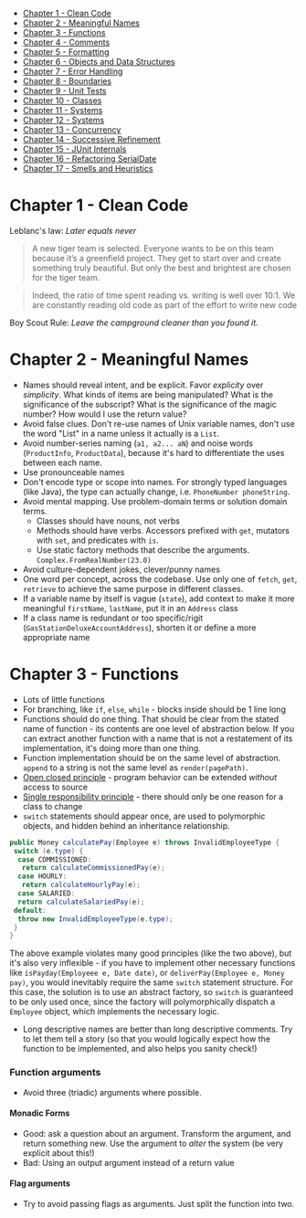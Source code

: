 - [Chapter 1 - Clean Code](#chapter1)
- [Chapter 2 - Meaningful Names](#chapter2)
- [Chapter 3 - Functions](#chapter3)
- [Chapter 4 - Comments](#chapter4)
- [Chapter 5 - Formatting](#chapter5)
- [Chapter 6 - Objects and Data Structures](#chapter6)
- [Chapter 7 - Error Handling](#chapter7)
- [Chapter 8 - Boundaries](#chapter8)
- [Chapter 9 - Unit Tests](#chapter9)
- [Chapter 10 - Classes](#chapter10)
- [Chapter 11 - Systems](#chapter11)
- [Chapter 12 - Systems](#chapter12)
- [Chapter 13 - Concurrency](#chapter13)
- [Chapter 14 - Successive Refinement](#chapter14)
- [Chapter 15 - JUnit Internals](#chapter15)
- [Chapter 16 - Refactoring SerialDate](#chapter15)
- [Chapter 17 - Smells and Heuristics](#chapter17)

<a name="chapter1">
<h1>Chapter 1 -  Clean Code</h1>
</a>

Leblanc's law: _Later equals never_
> A new tiger team is selected. Everyone wants to be on this team because it’s a greenfield project. They get to start over and create something truly beautiful. But only the best
and brightest are chosen for the tiger team.

> Indeed, the ratio of time spent reading vs. writing is well over 10:1.
We are constantly reading old code as part of the effort to write new code

Boy Scout Rule: _Leave the campground cleaner than you found it._

<a name="chapter2">
<h1>Chapter 2 -  Meaningful Names</h1>
</a>

* Names should reveal intent, and be explicit. Favor _explicity_ over _simplicity_. What kinds of items are being manipulated? What is the significance of the subscript? What is the significance of the magic number? How would I use the return value?
* Avoid false clues. Don't re-use names of Unix variable names, don't use the word "List" in a name unless it actually is a `List`.
* Avoid number-series naming (`a1, a2... aN`) and noise words (`ProductInfo`, `ProductData`), because it's hard to differentiate the uses between each name.
* Use pronounceable names
* Don't encode type or scope into names. For strongly typed languages (like Java), the type can actually change, i.e. `PhoneNumber phoneString`.
* Avoid mental mapping. Use problem-domain terms or solution domain terms. 
  * Classes should have nouns, not verbs
  * Methods should have verbs. Accessors prefixed with `get`, mutators with `set`, and predicates with `is`.
  * Use static factory methods that describe the arguments. `Complex.FromRealNumber(23.0)`
* Avoid culture-dependent jokes, clever/punny names
* One word per concept, across the codebase. Use only one of `fetch`, `get`, `retrieve` to achieve the same purpose in different classes.
* If a variable name by itself is vague (`state`), add context to make it more meaningful `firstName`, `lastName`, put it in an `Address` class
* If a class name is redundant or too specific/rigit (`GasStationDeluxeAccountAddress`), shorten it or define a more appropriate name

<a name="chapter3">
<h1>Chapter 3 - Functions</h1>
</a>

* Lots of little functions
* For branching, like `if`, `else`, `while` - blocks inside should be 1 line long
* Functions should do one thing. That should be clear from the stated name of function - its contents are one level of abstraction below. If you can extract another function with a name that is not a restatement of its implementation, it's doing more than one thing.
* Function implementation should be on the same level of abstraction. `append` to a string is not the same level as `render(pagePath)`.
* [Open closed principle](https://en.wikipedia.org/wiki/Open%E2%80%93closed_principle) - program behavior can be extended _without_ access to source
* [Single responsibility principle](https://en.wikipedia.org/wiki/Single-responsibility_principle) - there should only be one reason for a class to change
* `switch` statements should appear once, are used to polymorphic objects, and hidden behind an inheritance relationship. 
```java
public Money calculatePay(Employee e) throws InvalidEmployeeType {
 switch (e.type) { 
  case COMMISSIONED:
   return calculateCommissionedPay(e); 
  case HOURLY:
   return calculateHourlyPay(e); 
  case SALARIED:
  return calculateSalariedPay(e); 
 default:
  throw new InvalidEmployeeType(e.type); 
 }
}
```
The above example violates many good principles (like the two above), but it's also very inflexible - if you have to implement other necessary functions like `isPayday(Employeee e, Date date)`, or `deliverPay(Employee e, Money pay)`, you would inevitably require the same `switch` statement structure. For this case, the solution is to use an abstract factory, so `switch` is guaranteed to be only used once, since the factory will polymorphically dispatch a `Employee` object, which implements the necessary logic.
* Long descriptive names are better than long descriptive comments. Try to let them tell a story (so that you would logically expect how the function to be implemented, and also helps you sanity check!)

### Function arguments
* Avoid three (triadic) arguments where possible.

#### Monadic Forms
* Good: ask a question about an argument. Transform the argument, and return something new. Use the argument to _alter_ the system (be very explicit about this!)
* Bad: Using an output argument instead of a return value

#### Flag arguments
* Try to avoid passing flags as arguments. Just split the function into two.
